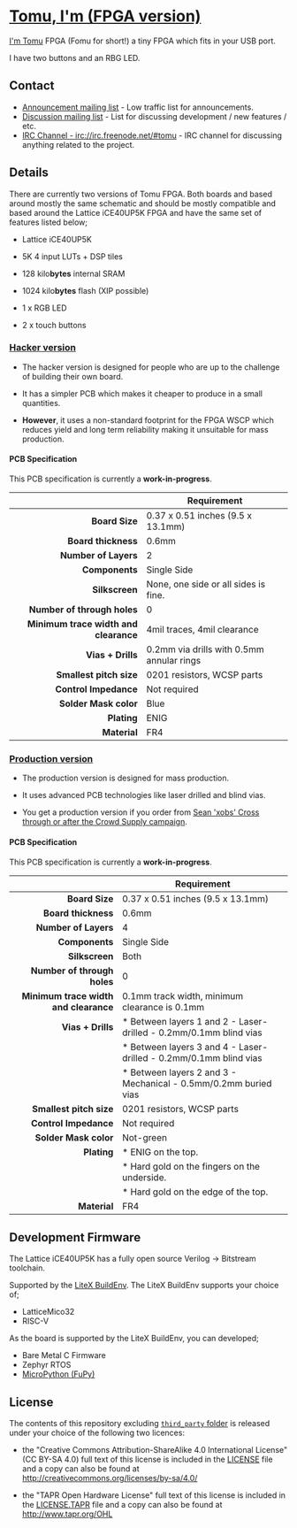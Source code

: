 
# [Tomu, I'm (FPGA version)](tomu.im)

[I'm Tomu](tomu.im) FPGA (Fomu for short!) a tiny FPGA which fits in your USB port.

I have two buttons and an RBG LED.

## Contact

 * [Announcement mailing list](https://groups.google.com/forum/#!forum/tomu-announce/join) - Low traffic list for announcements.
 * [Discussion mailing list](https://groups.google.com/forum/#!forum/tomu-discuss/join) - List for discussing development / new features / etc.
 * [IRC Channel - irc://irc.freenode.net/#tomu](https://webchat.freenode.net/?channels=#tomu) - IRC channel for discussing anything related to the project.


## Details

There are currently two versions of Tomu FPGA. Both boards and based around
mostly the same schematic and should be mostly compatible and based around the
Lattice iCE40UP5K FPGA and have the same set of features listed below;

 * Lattice iCE40UP5K
  * 5K 4 input LUTs + DSP tiles
  * 128 kilo**bytes** internal SRAM
  * 1024 kilo**bytes** flash (XIP possible)

 * 1 x RGB LED
 * 2 x touch buttons

### [Hacker version](./hacker)

 * The hacker version is designed for people who are up to the challenge of
   building their own board.

 * It has a simpler PCB which makes it cheaper to produce in a small
   quantities.

 * **However**, it uses a non-standard footprint for the FPGA WSCP which
   reduces yield and long term reliability making it unsuitable for mass
   production.

#### PCB Specification

This PCB specification is currently a **work-in-progress**.

|                                       | Requirement                                 |
| -------------------------------------:| ------------------------------------------- |
|                        **Board Size** | 0.37 x 0.51 inches (9.5 x 13.1mm)           |
|                   **Board thickness** | 0.6mm                                       |
|                  **Number of Layers** | 2                                           |
|                        **Components** | Single Side                                 |
|                        **Silkscreen** | None, one side or all sides is fine.        |
|           **Number of through holes** | 0                                           |
| **Minimum trace width and clearance** | 4mil traces, 4mil clearance                 |
|                     **Vias + Drills** | 0.2mm via drills with 0.5mm annular rings   |
|               **Smallest pitch size** | 0201 resistors, WCSP parts                  |
|                 **Control Impedance** | Not required                                |
|                 **Solder Mask color** | Blue                                        |
|                           **Plating** | ENIG                                        |
|                          **Material** | FR4                                         |

### [Production version](./prod)

 * The production version is designed for mass production.

 * It uses advanced PCB technologies like laser drilled and blind vias.

 * You get a production version if you order from
   [Sean 'xobs' Cross](https://xobs.io/)
   [through or after the Crowd Supply campaign](https://j.mp/fomu-cs).

#### PCB Specification

This PCB specification is currently a **work-in-progress**.

|                                       | Requirement                                                        |
| -------------------------------------:| ------------------------------------------------------------------ |
|                        **Board Size** | 0.37 x 0.51 inches (9.5 x 13.1mm)                                  |
|                   **Board thickness** | 0.6mm                                                              |
|                  **Number of Layers** | 4                                                                  |
|                        **Components** | Single Side                                                        |
|                        **Silkscreen** | Both                                                               |
|           **Number of through holes** | 0                                                                  |
| **Minimum trace width and clearance** | 0.1mm track width, minimum clearance is 0.1mm                      |
|                     **Vias + Drills** | * Between layers 1 and 2 - Laser-drilled - 0.2mm/0.1mm blind vias  |
|                                       | * Between layers 3 and 4 - Laser-drilled - 0.2mm/0.1mm blind vias  |
|                                       | * Between layers 2 and 3 - Mechanical    - 0.5mm/0.2mm buried vias |
|               **Smallest pitch size** | 0201 resistors, WCSP parts                                         |
|                 **Control Impedance** | Not required                                                       |
|                 **Solder Mask color** | Not-green                                                          |
|                           **Plating** | * ENIG on the top.                                                 |
|                                       | * Hard gold on the fingers on the underside.                       |
|                                       | * Hard gold on the edge of the top.                                |
|                          **Material** | FR4                                                                |

## Development Firmware

The Lattice iCE40UP5K has a fully open source Verilog → Bitstream toolchain.

Supported by the
[LiteX BuildEnv](https://github.com/timvideos/litex-buildenv/wiki).
The LiteX BuildEnv supports your choice of;
 * LatticeMico32
 * RISC-V

As the board is supported by the LiteX BuildEnv, you can developed;
 * Bare Metal C Firmware
 * Zephyr RTOS
 * [MicroPython (FuPy)](https://fupy.github.io)


## License

The contents of this repository excluding [`third_party` folder](./third_party)
is released under your choice of the following two licences:

 * the "Creative Commons Attribution-ShareAlike 4.0 International License"
   (CC BY-SA 4.0) full text of this license is included in the
   [LICENSE](LICENSE) file and a copy can also be found at
   http://creativecommons.org/licenses/by-sa/4.0/

 * the "TAPR Open Hardware License" full text of this license is included
   in the [LICENSE.TAPR](LICENSE.TAPR) file and a copy can also be found at
   http://www.tapr.org/OHL



